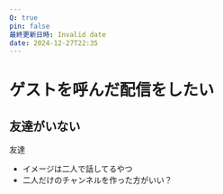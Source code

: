 ```yaml
---
Q: true
pin: false
最終更新日時: Invalid date
date: 2024-12-27T22:35
---
```

# ゲストを呼んだ配信をしたい

## 友達がいない

友達

- イメージは二人で話してるやつ
- 二人だけのチャンネルを作った方がいい？
